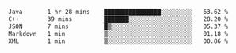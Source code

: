 <!--START_SECTION:waka-->

```txt
Java       1 hr 28 mins    ████████████████░░░░░░░░░   63.62 %
C++        39 mins         ███████░░░░░░░░░░░░░░░░░░   28.20 %
JSON       7 mins          █▒░░░░░░░░░░░░░░░░░░░░░░░   05.37 %
Markdown   1 min           ▒░░░░░░░░░░░░░░░░░░░░░░░░   01.18 %
XML        1 min           ▒░░░░░░░░░░░░░░░░░░░░░░░░   00.86 %
```

<!--END_SECTION:waka-->

